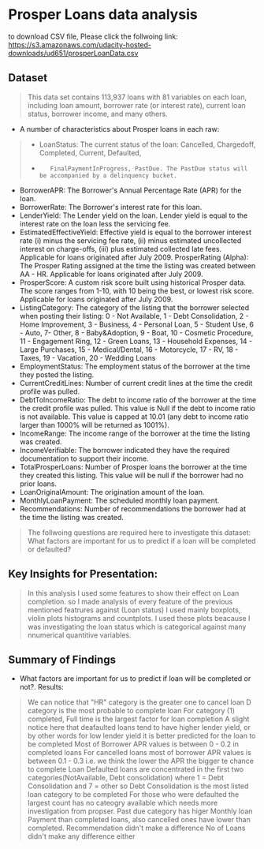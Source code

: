 # Prosper Loans data analysis
to download CSV file, Please click the follwoing link:
https://s3.amazonaws.com/udacity-hosted-downloads/ud651/prosperLoanData.csv

## Dataset

>This data set contains 113,937 loans with 81 variables on each loan, including loan amount, borrower rate (or interest rate), current loan status, borrower income, and many others.

- A number of characteristics about Prosper loans in each raw:
>-    LoanStatus:	The current status of the loan: Cancelled,  Chargedoff, Completed, Current, Defaulted,
>-        FinalPaymentInProgress, PastDue. The PastDue status will be accompanied by a delinquency bucket. 
-    BorrowerAPR:	The Borrower's Annual Percentage Rate (APR) for the loan.
-    BorrowerRate:	The Borrower's interest rate for this loan. 
-    LenderYield:	The Lender yield on the loan. Lender yield is equal to the interest rate on the loan less the servicing fee.
-    EstimatedEffectiveYield:	Effective yield is equal to the borrower interest rate (i) minus the servicing fee rate, (ii) minus estimated uncollected interest on charge-offs, (iii) plus estimated collected late fees.  Applicable for loans originated after July 2009.
    ProsperRating (Alpha):	The Prosper Rating assigned at the time the listing was created between AA - HR.  Applicable for loans originated after July 2009.
-    ProsperScore:	A custom risk score built using historical Prosper data. The score ranges from 1-10, with 10 being the best, or lowest risk score.  Applicable for loans originated after July 2009.
 -   ListingCategory:	The category of the listing that the borrower selected when posting their listing: 0 - Not Available, 1 - Debt Consolidation, 2 - Home Improvement, 3 - Business, 4 - Personal Loan, 5 - Student Use, 6 - Auto, 7- Other, 8 - Baby&Adoption, 9 - Boat, 10 - Cosmetic Procedure, 11 - Engagement Ring, 12 - Green Loans, 13 - Household Expenses, 14 - Large Purchases, 15 - Medical/Dental, 16 - Motorcycle, 17 - RV, 18 - Taxes, 19 - Vacation, 20 - Wedding Loans
 -   EmploymentStatus:	The employment status of the borrower at the time they posted the listing.
 -   CurrentCreditLines:	Number of current credit lines at the time the credit profile was pulled.
 -   DebtToIncomeRatio:	The debt to income ratio of the borrower at the time the credit profile was pulled. This value is Null if the debt to income ratio is not available. This value is capped at 10.01 (any debt to income ratio larger than 1000% will be returned as 1001%).
-    IncomeRange:	The income range of the borrower at the time the listing was created.
-   IncomeVerifiable:	The borrower indicated they have the required documentation to support their income.
-   TotalProsperLoans:	Number of Prosper loans the borrower at the time they created this listing. This value will be null if the borrower had no prior loans. 
-    LoanOriginalAmount:	The origination amount of the loan.
-   MonthlyLoanPayment:	The scheduled monthly loan payment.
-    Recommendations:	Number of recommendations the borrower had at the time the listing was created.


>The follwoing questions are required here to investigate this dataset:
   What factors are important for us to predict if a loan will be completed or defaulted?


## Key Insights for Presentation:

> In this analysis I used some features to show their effect on Loan completion.
so I made analysis of every feature of the previous mentioned featrures against (Loan status)
I used mainly boxplots, violin plots histograms  and countplots. 
I used these plots beacause I was investigating the loan status which is categorical against many nnumerical quantitive variables.

## Summary of Findings

- What factors are important for us to predict if loan will be completed or not?.
Results:
>We can notice that "HR" category is the greater one to cancel loan
>D category is the most probable to complete loan
>For category (1) completed, Full time is the largest factor for loan completion
>A slight notice here that deafaulted loans tend to have higher lender yield, 
or by other words for low lender yield it is better predicted for the loan to be completed
>Most of Borrower APR values is between 0 - 0.2 in completed loans
>For cancelled loans most of borrower APR values is between 0.1 - 0.3
i.e. we think the lower the APR the bigger te chance to complete Loan
>Defaulted loans are concentrated in the first two categories(NotAvailable, Debt consolidation)
where 1 = Debt Consolidation and 7 = other
so Debt Consolidation is the most listed loan category to be completed
>For those who were defaulted the largest count has no cateogry available which needs more investigation from propser.
>Past due category has higer Monthly loan Payment than completed loans, also cancelled ones have lower than completed.
>Recommendation didn't make a difference
>No of Loans didn't make any difference either
